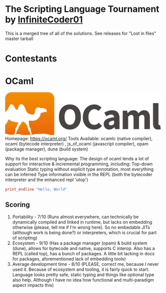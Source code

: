 # The Scripting Language Tournament by [InfiniteCoder01](https://github.com/infiniteCoder01)
This is a merged tree of all of the solutions.
See releases for "Lost in files" master tarball

# Contestants
# OCaml
![OCaml image](pictures/ocaml.png)
Homepage: https://ocaml.org/
Tools Available: ocamlc (native compiler), ocaml (bytecode interpreter) , js_of_ocaml (javascript compiler), opam (package manager), dune (build system)

Why its the best scripting language:
The design of ocaml lends a lot of support for interactive & incremental programming, including:
Top-down evaluation
Static typing without explicit type annotation, most everything can be inferred
Type information visible in the REPL (both the bytecoder interpreter and the enhanced repl 'utop')

```ocaml
print_endline "Hello, World"
```

## Scoring
1. Portability - 7/10 (Runs almost everywhere, can technically be dynamically compiled and linked in runtime, but lacks on embedding otherwise (please, tell me if I'm wrong here). So no embedable JITs (although work is being done?)  or interpreters, which is crucial for part of scripting)
2. Ecosystem - 9/10 (Has a package manager (opam) & build system (dune), allows for bytecode and native, supports C interop. Also has a REPL (called top), has a bunch of packages. A little bit lacking in docs for packages, aforementioned lack of embedding tools)
3. Average development time - 8/10 (PLEASE, correct me, because I never used it. Because of ecosystem and tooling, it is fairly quick to start. Language looks pretty safe, static typing and things like optional type also help. Although I have no idea how functional and multi-paradigm aspect impacts this)
